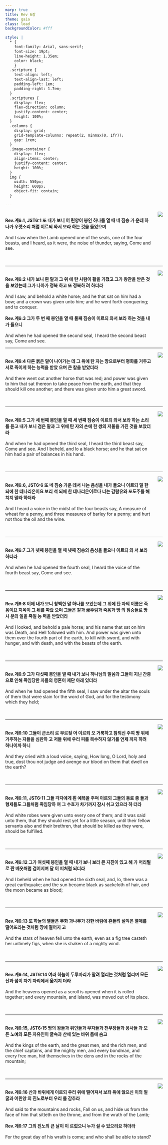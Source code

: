 ```yaml
---
marp: true
title: Rev 6장
theme: gaia
class: lead
backgroundColor: #fff

style: |
  * {
    font-family: Arial, sans-serif;
    font-size: 19pt;
    line-height: 1.35em;
    color: black;
    }
  .scripture {
    text-align: left;
    text-align-last: left;
    padding-left: 1em;
    padding-right: 1.7em;
  }
  .scriptures {
    display: flex;
    flex-direction: column;
    justify-content: center;
    height: 100%;
  }
  .columns {
    display: grid;
    grid-template-columns: repeat(2, minmax(0, 1fr));
    gap: 1rem;
  }
  .image-container {
    display: flex;
    align-items: center;
    justify-content: center;
    height: 100%;
  }
  img {
    width: 550px;
    height: 600px;
    object-fit: contain;
  }

---
```


<div class="columns">
  <div class="scriptures">
    <br>
    <div class="scripture">
      <b>Rev.계6:1, JST6:1 또 내가 보니 어 린양이 봉인 하나를 열 때 네 짐승 가 운데 하나가 우렛소리 처럼 이르되 와서 보라 하는 것을 들었으며 
      </b>
    </div>
    <br>
    <div class="scripture">And I saw when the Lamb opened one of the seals, one of the four beasts, and I heard, as it were, the noise of thunder, saying, Come and see. 
    </div>
    <br>
    <div class="scripture">
      <b>
      </b>
    </div>
    <br>
    <div class="scripture">
    </div>         
  </div>
  <div class="image-container">
    <img src='../../pictures/picture_50.jpg'>
  </div>
</div>

---

<div class="columns">
  <div class="scriptures">
    <br>
    <div class="scripture">
      <b>Rev.계6:2 내가 보니 흰 말과 그 위 에 탄 사람이 활을 가졌고 그가 왕관을 받은 것을 보았는데 그가 나아가 정복 하고 또 정복하 려 하더라 
      </b>
    </div>
    <br>
    <div class="scripture">And I saw, and behold a white horse; and he that sat on him had a bow; and a crown was given unto him; and he went forth conquering; and to conquer. 
    </div>
    <br>
    <div class="scripture">
      <b>Rev.계6:3 그가 두 번 째 봉인을 열 때 둘째 짐승이 이르되 와서 보라 하는 것을 내가 들으니 
      </b>
    </div>
    <br>
    <div class="scripture">And when he had opened the second seal, I heard the second beast say, Come and see. 
    </div>         
  </div>
  <div class="image-container">
    <img src='../../pictures/picture_47.jpg'>
  </div>
</div>

---

<div class="columns">
  <div class="scriptures">
    <br>
    <div class="scripture">
      <b>Rev.계6:4 다른 붉은 말이 나아가는 데 그 위에 탄 자는 땅으로부터 평화를 거두고 서로 죽이게 하는 능력을 받았 으며 큰 칼을 받았더라 
      </b>
    </div>
    <br>
    <div class="scripture">And there went out another horse that was red; and power was given to him that sat thereon to take peace from the earth, and that they should kill one another; and there was given unto him a great sword. 
    </div>
    <br>
    <div class="scripture">
      <b>
      </b>
    </div>
    <br>
    <div class="scripture">
    </div>         
  </div>
  <div class="image-container">
    <img src='../../pictures/picture_98.jpg'>
  </div>
</div>

---

<div class="columns">
  <div class="scriptures">
    <br>
    <div class="scripture">
      <b>Rev.계6:5 그가 세 번째 봉인을 열 때 세 번째 짐승이 이르되 와서 보라 하는 소리를 듣고 내가 보니 검은 말과 그 위에 탄 자의 손에 한 쌍의 저울을 가진 것을 보았더라 
      </b>
    </div>
    <br>
    <div class="scripture">And when he had opened the third seal, I heard the third beast say, Come and see. And I beheld, and lo a black horse; and he that sat on him had a pair of balances in his hand. 
    </div>
    <br>
    <div class="scripture">
      <b>
      </b>
    </div>
    <br>
    <div class="scripture">
    </div>         
  </div>
  <div class="image-container">
    <img src='../../pictures/picture_143.jpg'>
  </div>
</div>

---

<div class="columns">
  <div class="scriptures">
    <br>
    <div class="scripture">
      <b>Rev.계6:6, JST6:6 또 네 짐승 가운 데서 나는 음성을 내가 들으니 이르되 밀 한 되에 한 데나리온이요 보리 석 되에 한 데나리온이로다 너는 감람유와 포도주를 해치지 말라 하더라 
      </b>
    </div>
    <br>
    <div class="scripture">And I heard a voice in the midst of the four beasts say, A measure of wheat for a penny, and three measures of barley for a penny; and hurt not thou the oil and the wine. 
    </div>
    <br>
    <div class="scripture">
      <b>
      </b>
    </div>
    <br>
    <div class="scripture">
    </div>         
  </div>
  <div class="image-container">
    <img src='../../pictures/picture_163.jpg'>
  </div>
</div>

---

<div class="columns">
  <div class="scriptures">
    <br>
    <div class="scripture">
      <b>Rev.계6:7 그가 넷째 봉인을 열 때 넷째 짐승의 음성을 들으니 이르되 와 서 보라 하더라 
      </b>
    </div>
    <br>
    <div class="scripture">And when he had opened the fourth seal, I heard the voice of the fourth beast say, Come and see. 
    </div>
    <br>
    <div class="scripture">
      <b>
      </b>
    </div>
    <br>
    <div class="scripture">
    </div>         
  </div>
  <div class="image-container">
    <img src='../../pictures/picture_126.jpg'>
  </div>
</div>

---

<div class="columns">
  <div class="scriptures">
    <br>
    <div class="scripture">
      <b>Rev.계6:8 이에 내가 보니 창백한 말 하나를 보았는데 그 위에 탄 자의 이름은 죽음이요 지옥이 그 뒤를 따랐 으며 그들은 칼과 굶주림과 죽음과 땅 의 짐승들로 땅 사 분의 일을 죽일 능 력을 받았더라 
      </b>
    </div>
    <br>
    <div class="scripture">And I looked, and behold a pale horse; and his name that sat on him was Death, and Hell followed with him. And power was given unto them over the fourth part of the earth, to kill with sword, and with hunger, and with death, and with the beasts of the earth. 
    </div>
    <br>
    <div class="scripture">
      <b>
      </b>
    </div>
    <br>
    <div class="scripture">
    </div>         
  </div>
  <div class="image-container">
    <img src='../../pictures/picture_147.jpg'>
  </div>
</div>

---

<div class="columns">
  <div class="scriptures">
    <br>
    <div class="scripture">
      <b>Rev.계6:9 그가 다섯째 봉인을 열 때 내가 보니 하나님의 말씀과 그들이 지닌 간증으로 인해 죽임당한 자들의 영혼이 제단 아래 있더라 
      </b>
    </div>
    <br>
    <div class="scripture">And when he had opened the fifth seal, I saw under the altar the souls of them that were slain for the word of God, and for the testimony which they held; 
    </div>
    <br>
    <div class="scripture">
      <b>
      </b>
    </div>
    <br>
    <div class="scripture">
    </div>         
  </div>
  <div class="image-container">
    <img src='../../pictures/picture_174.jpg'>
  </div>
</div>

---

<div class="columns">
  <div class="scriptures">
    <br>
    <div class="scripture">
      <b>Rev.계6:10 그들이 큰소리 로 부르짖 어 이르되 오 거룩하고 참되신 주여 땅 위에 거주하는 자들을 심판하 고 저들 위에 우리 피를 복수하지 않기를 언제 까지 하려 하나이까 하니 
      </b>
    </div>
    <br>
    <div class="scripture">And they cried with a loud voice, saying, How long, O Lord, holy and true, dost thou not judge and avenge our blood on them that dwell on the earth? 
    </div>
    <br>
    <div class="scripture">
      <b>
      </b>
    </div>
    <br>
    <div class="scripture">
    </div>         
  </div>
  <div class="image-container">
    <img src='../../pictures/picture_127.jpg'>
  </div>
</div>

---

<div class="columns">
  <div class="scriptures">
    <br>
    <div class="scripture">
      <b>Rev.계6:11, JST6:11 그들 각자에게 흰 예복을 주며 이르되 그들의 동료 종 들과 형제들도 그들처럼 죽임당하 여 그 수효가 차기까지 잠시 쉬고 있으라 하 더라 
      </b>
    </div>
    <br>
    <div class="scripture">And white robes were given unto every one of them; and it was said unto them, that they should rest yet for a little season, until their fellow servants also and their brethren, that should be killed as they were, should be fulfilled. 
    </div>
    <br>
    <div class="scripture">
      <b>
      </b>
    </div>
    <br>
    <div class="scripture">
    </div>         
  </div>
  <div class="image-container">
    <img src='../../pictures/picture_106.jpg'>
  </div>
</div>

---

<div class="columns">
  <div class="scriptures">
    <br>
    <div class="scripture">
      <b>Rev.계6:12 그가 여섯째 봉인을 열 때 내가 보니 보라 큰 지진이 있고 해 가 머리털로 짠 베옷처럼 검어지며 달 이 피처럼 되더라 
      </b>
    </div>
    <br>
    <div class="scripture">And I beheld when he had opened the sixth seal, and, lo, there was a great earthquake; and the sun became black as sackcloth of hair, and the moon became as blood; 
    </div>
    <br>
    <div class="scripture">
      <b>
      </b>
    </div>
    <br>
    <div class="scripture">
    </div>         
  </div>
  <div class="image-container">
    <img src='../../pictures/picture_41.jpg'>
  </div>
</div>

---

<div class="columns">
  <div class="scriptures">
    <br>
    <div class="scripture">
      <b>Rev.계6:13 또 하늘의 별들은 무화 과나무가 강한 바람에 흔들려 설익은 열매를 떨어뜨리는 것처럼 땅에 떨어지 고 
      </b>
    </div>
    <br>
    <div class="scripture">And the stars of heaven fell unto the earth, even as a fig tree casteth her untimely figs, when she is shaken of a mighty wind. 
    </div>
    <br>
    <div class="scripture">
      <b>
      </b>
    </div>
    <br>
    <div class="scripture">
    </div>         
  </div>
  <div class="image-container">
    <img src='../../pictures/picture_164.jpg'>
  </div>
</div>

---

<div class="columns">
  <div class="scriptures">
    <br>
    <div class="scripture">
      <b>Rev.계6:14, JST6:14 여러 하늘이 두루마리가 말려 열리는 것처럼 열리며 모든 산과 섬이 자기 자리에서 옮겨지 더라 
      </b>
    </div>
    <br>
    <div class="scripture">And the heavens opened as a scroll is opened when it is rolled together; and every mountain, and island, was moved out of its place. 
    </div>
    <br>
    <div class="scripture">
      <b>
      </b>
    </div>
    <br>
    <div class="scripture">
    </div>         
  </div>
  <div class="image-container">
    <img src='../../pictures/picture_149.jpg'>
  </div>
</div>

---

<div class="columns">
  <div class="scriptures">
    <br>
    <div class="scripture">
      <b>Rev.계6:15, JST6:15 땅의 왕들과 위인들과 부자들과 천부장들과 용사들 과 모든 노예와 모든 자유인이 굴속과 산에 있는 바위 틈에 숨고 
      </b>
    </div>
    <br>
    <div class="scripture">And the kings of the earth, and the great men, and the rich men, and the chief captains, and the mighty men, and every bondman, and every free man, hid themselves in the dens and in the rocks of the mountain; 
    </div>
    <br>
    <div class="scripture">
      <b>
      </b>
    </div>
    <br>
    <div class="scripture">
    </div>         
  </div>
  <div class="image-container">
    <img src='../../pictures/picture_145.jpg'>
  </div>
</div>

---

<div class="columns">
  <div class="scriptures">
    <br>
    <div class="scripture">
      <b>Rev.계6:16 산과 바위에게 이르되 우리 위에 떨어져서 보좌 위에 앉으신 이의 얼굴과 어린양 의 진노로부터 우리 를 감추라 
      </b>
    </div>
    <br>
    <div class="scripture">And said to the mountains and rocks, Fall on us, and hide us from the face of him that sitteth on the throne, and from the wrath of the Lamb; 
    </div>
    <br>
    <div class="scripture">
      <b>Rev.계6:17 그의 진노의 큰 날이 이 르렀으니 누가 설 수 있으리요 하더라 
      </b>
    </div>
    <br>
    <div class="scripture">For the great day of his wrath is come; and who shall be able to stand?
    </div>         
  </div>
  <div class="image-container">
    <img src='../../pictures/picture_157.jpg'>
  </div>
</div>

